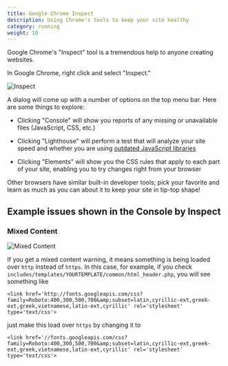 ```yaml
---
title: Google Chrome Inspect 
description: Using Chrome's tools to keep your site healthy
category: running 
weight: 10 
---
```


Google Chrome's "Inspect" tool is a tremendous help to anyone creating websites.  

In Google Chrome, right click and select "Inspect." 

![Inspect](/images/browser_inspect.png)

A dialog will come up with a number of options on the top menu bar.
Here are some things to explore: 

- Clicking "Console" will show you reports of any missing or unavailable files (JavaScript, CSS, etc.) 

- Clicking "Lighthouse" will perform a test that will analyze your site speed and whether you are using [outdated JavaScript libraries](/user/upgrading/javascript_updates/)

- Clicking "Elements" will show you the CSS rules that apply to each part of your site, enabling you to try changes right from your browser

Other browsers have similar built-in developer tools; pick your favorite and learn as much as you can about it to keep your site in tip-top shape! 

## Example issues shown in the Console by Inspect 

### Mixed Content 

![Mixed Content](/images/mixed_content.png) 

If you get a mixed content warning, it means something is being loaded over `http` instead of `https`.  In this case, for example, if you check `includes/templates/YOURTEMPLATE/common/html_header.php`, you will see something like 

```
<link href='http://fonts.googleapis.com/css?family=Roboto:400,300,500,700&amp;subset=latin,cyrillic-ext,greek-ext,greek,vietnamese,latin-ext,cyrillic' rel='stylesheet' type='text/css'>

```

just make this load over `https` by changing it to 

```
<link href='//fonts.googleapis.com/css?family=Roboto:400,300,500,700&amp;subset=latin,cyrillic-ext,greek-ext,greek,vietnamese,latin-ext,cyrillic' rel='stylesheet' type='text/css'>

```


